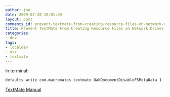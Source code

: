 ```yaml
---
author: joe
date: 2009-07-20 18:01:39
layout: post
comments_id: prevent-textmate-from-creating-resource-files-on-network-drives
title: Prevent TextMate From Creating Resource Files on Network Drives
categories:
- dev
tags:
- localdev
- osx
- textmate
---
```


In terminal:

```bash
defaults write com.macromates.textmate OakDocumentDisableFSMetaData 1
```

[TextMate Manual](http://manual.macromates.com/en/expert_preferences.html)
